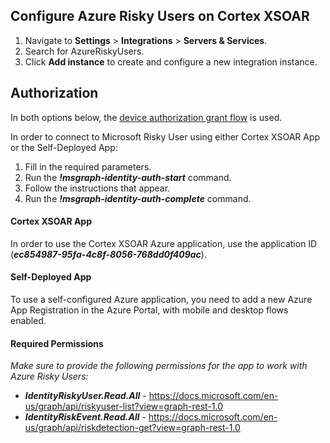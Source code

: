 ## Configure Azure Risky Users on Cortex XSOAR

1. Navigate to **Settings** > **Integrations** > **Servers & Services**.
2. Search for AzureRiskyUsers.
3. Click **Add instance** to create and configure a new integration instance.

## Authorization
In both options below, the [device authorization grant flow](https://docs.microsoft.com/en-us/azure/active-directory/develop/v2-oauth2-device-code) is used.

In order to connect to Microsoft Risky User using either Cortex XSOAR App or the Self-Deployed App:
1. Fill in the required parameters.
2. Run the ***!msgraph-identity-auth-start*** command.
3. Follow the instructions that appear.
4. Run the ***!msgraph-identity-auth-complete*** command.

#### Cortex XSOAR App

In order to use the Cortex XSOAR Azure application, 
use the application ID (***ec854987-95fa-4c8f-8056-768dd0f409ac***).

#### Self-Deployed App

To use a self-configured Azure application, you need to add a new Azure App Registration in the Azure Portal, with mobile and desktop flows enabled.

#### Required Permissions
*Make sure to provide the following permissions for the app to work with Azure Risky Users:*
 - ***IdentityRiskyUser.Read.All*** - https://docs.microsoft.com/en-us/graph/api/riskyuser-list?view=graph-rest-1.0
 - ***IdentityRiskEvent.Read.All*** - https://docs.microsoft.com/en-us/graph/api/riskdetection-get?view=graph-rest-1.0
 